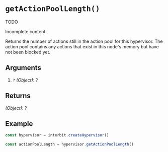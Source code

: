 # `getActionPoolLength()`

<div class="tips danger">
  <p><span></span>TODO</p>
  <p>Incomplete content.</p>
</div>

Returns the number of actions still in the action pool for this
hypervisor. The action pool contains any actions that exist in this
node's memory but have not been blocked yet.


## Arguments

1. `?` *(Object)*: ?


## Returns

*(Object)*: ?


## Example

```js
const hypervisor = interbit.createHypervisor()

const actionPoolLength = hypervisor.getActionPoolLength()
```
